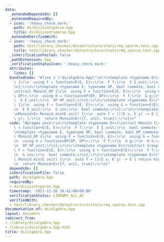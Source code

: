 ```yaml
---
data:
  _extendedDependsOn: []
  _extendedRequiredBy:
  - icon: ':heavy_check_mark:'
    path: ds/disjointsparse.hpp
    title: ds/disjointsparse.hpp
  _extendedVerifiedWith:
  - icon: ':heavy_check_mark:'
    path: test/library_checker/datastructure/staticrmq_sparse.test.cpp
    title: test/library_checker/datastructure/staticrmq_sparse.test.cpp
  _isVerificationFailed: false
  _pathExtension: hpp
  _verificationStatusIcon: ':heavy_check_mark:'
  attributes:
    links: []
  bundledCode: "#line 2 \"ds/algebra.hpp\"\n\r\ntemplate <typename E>\r\nstruct Monoid\
    \ {\r\n  using F = function<E(E, E)>;\r\n  F f;\r\n  E E_unit;\r\n  bool commute;\r\
    \n};\r\n\r\ntemplate <typename E, typename OP, bool commute, bool OP_commute>\r\
    \nstruct Monoid_OP {\r\n  using F = function<E(E, E)>;\r\n  using G = function<E(E,\
    \ OP)>;\r\n  using H = function<OP(OP, OP)>;\r\n  F f;\r\n  G g;\r\n  H h;\r\n\
    \  E E_unit;\r\n  OP OP_unit;\r\n};\r\n\r\ntemplate <typename E>\r\nstruct Group\
    \ {\r\n  using F = function<E(E, E)>;\r\n  using G = function<E(E)>;\r\n  F f;\r\
    \n  E E_unit;\r\n  G inv;\r\n  bool commute;\r\n};\r\n\r\ntemplate <typename E>\r\
    \nMonoid<E> Monoid_min(E unit) {\r\n  auto f = [](E x, E y) -> E { return min(x,\
    \ y); };\r\n  return Monoid<E>({f, unit, true});\r\n}\n"
  code: "#pragma once\r\n\r\ntemplate <typename E>\r\nstruct Monoid {\r\n  using F\
    \ = function<E(E, E)>;\r\n  F f;\r\n  E E_unit;\r\n  bool commute;\r\n};\r\n\r\
    \ntemplate <typename E, typename OP, bool commute, bool OP_commute>\r\nstruct\
    \ Monoid_OP {\r\n  using F = function<E(E, E)>;\r\n  using G = function<E(E, OP)>;\r\
    \n  using H = function<OP(OP, OP)>;\r\n  F f;\r\n  G g;\r\n  H h;\r\n  E E_unit;\r\
    \n  OP OP_unit;\r\n};\r\n\r\ntemplate <typename E>\r\nstruct Group {\r\n  using\
    \ F = function<E(E, E)>;\r\n  using G = function<E(E)>;\r\n  F f;\r\n  E E_unit;\r\
    \n  G inv;\r\n  bool commute;\r\n};\r\n\r\ntemplate <typename E>\r\nMonoid<E>\
    \ Monoid_min(E unit) {\r\n  auto f = [](E x, E y) -> E { return min(x, y); };\r\
    \n  return Monoid<E>({f, unit, true});\r\n}"
  dependsOn: []
  isVerificationFile: false
  path: ds/algebra.hpp
  requiredBy:
  - ds/disjointsparse.hpp
  timestamp: '2021-12-26 18:42:08+09:00'
  verificationStatus: LIBRARY_ALL_AC
  verifiedWith:
  - test/library_checker/datastructure/staticrmq_sparse.test.cpp
documentation_of: ds/algebra.hpp
layout: document
redirect_from:
- /library/ds/algebra.hpp
- /library/ds/algebra.hpp.html
title: ds/algebra.hpp
---
```

